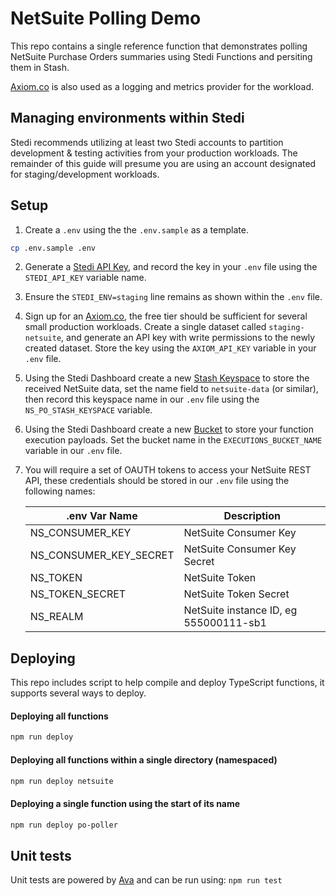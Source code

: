 # NetSuite Polling Demo

This repo contains a single reference function that demonstrates polling NetSuite Purchase Orders summaries using Stedi Functions and persiting them in Stash.

[Axiom.co](https://axiom.co) is also used as a logging and metrics provider for the workload.

## Managing environments within Stedi

Stedi recommends utilizing at least two Stedi accounts to partition development & testing activities from your production workloads. The remainder of this guide will presume you are using an account designated for staging/development workloads.

## Setup

1. Create a `.env` using the the `.env.sample` as a template.

```bash
cp .env.sample .env
```

2. Generate a [Stedi API Key](https://www.stedi.com/app/settings/api-keys), and record the key in your `.env` file using the `STEDI_API_KEY` variable name.

3. Ensure the `STEDI_ENV=staging` line remains as shown within the `.env` file.

4. Sign up for an [Axiom.co](https://axiom.co), the free tier should be sufficient for several small production workloads. Create a single dataset called `staging-netsuite`, and generate an API key with write permissions to the newly created dataset. Store the key using the `AXIOM_API_KEY` variable in your `.env` file.

5. Using the Stedi Dashboard create a new [Stash Keyspace](https://www.stedi.com/app/stash) to store the received NetSuite data, set the name field to `netsuite-data` (or similar), then record this keyspace name in our `.env` file using the `NS_PO_STASH_KEYSPACE` variable.

6. Using the Stedi Dashboard create a new [Bucket](https://www.stedi.com/app/buckets) to store your function execution payloads. Set the bucket name in the `EXECUTIONS_BUCKET_NAME` variable in our `.env` file.

7. You will require a set of OAUTH tokens to access your NetSuite REST API, these credentials should be stored in our `.env` file using the following names:

   | .env Var Name          | Description                            |
   | ---------------------- | -------------------------------------- |
   | NS_CONSUMER_KEY        | NetSuite Consumer Key                  |
   | NS_CONSUMER_KEY_SECRET | NetSuite Consumer Key Secret           |
   | NS_TOKEN               | NetSuite Token                         |
   | NS_TOKEN_SECRET        | NetSuite Token Secret                  |
   | NS_REALM               | NetSuite instance ID, eg 555000111-sb1 |

## Deploying

This repo includes script to help compile and deploy TypeScript functions, it supports several ways to deploy.

#### Deploying all functions

```bash
npm run deploy
```

#### Deploying all functions within a single directory (namespaced)

```bash
npm run deploy netsuite
```

#### Deploying a single function using the start of its name

```bash
npm run deploy po-poller
```

## Unit tests

Unit tests are powered by [Ava](https://github.com/avajs/ava) and can be run using: `npm run test`

